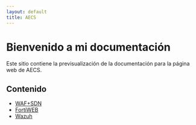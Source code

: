 ```yaml
---
layout: default
title: AECS
---
```


# Bienvenido a mi documentación 

Este sitio contiene la previsualización de la documentación para la página web de AECS.

## Contenido

- [WAF+SDN](FortiDoc.md)
- [FortiWEB](fortiweb.md)
- [Wazuh](wazuh)
